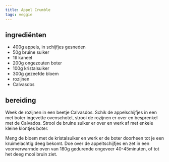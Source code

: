 ```yaml
---
title: Appel Crumble
tags: veggie
---
```


## ingrediënten
* 400g appels, in schijfjes gesneden
* 50g bruine suiker
* 1tl kaneel
* 200g ongezouten boter
* 100g kristalsuiker
* 300g gezeefde bloem
* rozijnen
* Calvasdos

## bereiding
Week de rozijnen in een beetje Calvasdos. Schik de appelschijfjes in een met boter ingevette ovenschotel, strooi de rozijnen er over en besprenkel met de Calvados. Strooi de bruine suiker er over en werk af met enkele kleine klontjes boter.

Meng de bloem met de kristalsuiker en werk er de boter doorheen tot je een kruimelachtig deeg bekomt. Doe over de appeltschijfjes en zet in een voorverwarmde oven van 180g gedurende ongeveer 40-45minuten, of tot het deeg mooi bruin ziet.

